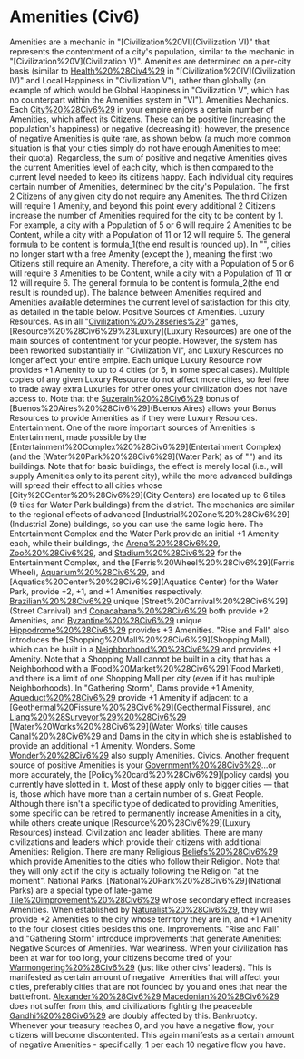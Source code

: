 # Amenities (Civ6)

 Amenities are a mechanic in "[Civilization%20VI](Civilization VI)" that represents the contentment of a city's population, similar to the mechanic in "[Civilization%20V](Civilization V)". Amenities are determined on a per-city basis (similar to [Health%20%28Civ4%29](health) in "[Civilization%20IV](Civilization IV)" and Local Happiness in "Civilization V"), rather than globally (an example of which would be Global Happiness in "Civilization V", which has no counterpart within the Amenities system in "VI").
Amenities Mechanics.
Each [City%20%28Civ6%29](city) in your empire enjoys a certain number of Amenities, which affect its Citizens. These can be positive (increasing the population's happiness) or negative (decreasing it); however, the presence of negative Amenities is quite rare, as shown below (a much more common situation is that your cities simply do not have enough Amenities to meet their quota). Regardless, the sum of positive and negative Amenities gives the current Amenities level of each city, which is then compared to the current level needed to keep its citizens happy.
Each individual city requires certain number of Amenities, determined by the city's Population. The first 2 Citizens of any given city do not require any Amenities. The third Citizen will require 1 Amenity, and beyond this point every additional 2 Citizens increase the number of Amenities required for the city to be content by 1. For example, a city with a Population of 5 or 6 will require 2 Amenities to be Content, while a city with a Population of 11 or 12 will require 5. The general formula to be content is formula_1(the end result is rounded up).
In "", cities no longer start with a free Amenity (except the ), meaning the first two Citizens still require an Amenity. Therefore, a city with a Population of 5 or 6 will require 3 Amenities to be Content, while a city with a Population of 11 or 12 will require 6. The general formula to be content is formula_2(the end result is rounded up).
The balance between Amenities required and Amenities available determines the current level of satisfaction for this city, as detailed in the table below.
Positive Sources of Amenities.
Luxury Resources.
As in all "[Civilization%20%28series%29](Civilization)" games, [Resource%20%28Civ6%29%23Luxury](Luxury Resources) are one of the main sources of contentment for your people. However, the system has been reworked substantially in "Civilization VI", and Luxury Resources no longer affect your entire empire. Each unique Luxury Resource now provides +1 Amenity to up to 4 cities (or 6, in some special cases). Multiple copies of any given Luxury Resource do not affect more cities, so feel free to trade away extra Luxuries for other ones your civilization does not have access to. Note that the [Suzerain%20%28Civ6%29](Suzerain) bonus of [Buenos%20Aires%20%28Civ6%29](Buenos Aires) allows your Bonus Resources to provide Amenities as if they were Luxury Resources.
Entertainment.
One of the more important sources of Amenities is Entertainment, made possible by the [Entertainment%20Complex%20%28Civ6%29](Entertainment Complex) (and the [Water%20Park%20%28Civ6%29](Water Park) as of "") and its buildings. Note that for basic buildings, the effect is merely local (i.e., will supply Amenities only to its parent city), while the more advanced buildings will spread their effect to all cities whose [City%20Center%20%28Civ6%29](City Centers) are located up to 6 tiles (9 tiles for Water Park buildings) from the district. The mechanics are similar to the regional effects of advanced [Industrial%20Zone%20%28Civ6%29](Industrial Zone) buildings, so you can use the same logic here.
The Entertainment Complex and the Water Park provide an initial +1 Amenity each, while their buildings, the [Arena%20%28Civ6%29](Arena), [Zoo%20%28Civ6%29](Zoo), and [Stadium%20%28Civ6%29](Stadium) for the Entertainment Complex, and the [Ferris%20Wheel%20%28Civ6%29](Ferris Wheel), [Aquarium%20%28Civ6%29](Aquarium), and [Aquatics%20Center%20%28Civ6%29](Aquatics Center) for the Water Park, provide +2, +1, and +1 Amenities respectively. [Brazilian%20%28Civ6%29](Brazil's) unique [Street%20Carnival%20%28Civ6%29](Street Carnival) and [Copacabana%20%28Civ6%29](Copacabana) both provide +2 Amenities, and [Byzantine%20%28Civ6%29](Byzantium's) unique [Hippodrome%20%28Civ6%29](Hippodrome) provides +3 Amenities.
"Rise and Fall" also introduces the [Shopping%20Mall%20%28Civ6%29](Shopping Mall), which can be built in a [Neighborhood%20%28Civ6%29](Neighborhood) and provides +1 Amenity. Note that a Shopping Mall cannot be built in a city that has a Neighborhood with a [Food%20Market%20%28Civ6%29](Food Market), and there is a limit of one Shopping Mall per city (even if it has multiple Neighborhoods).
In "Gathering Storm", Dams provide +1 Amenity, [Aqueduct%20%28Civ6%29](Aqueducts) provide +1 Amenity if adjacent to a [Geothermal%20Fissure%20%28Civ6%29](Geothermal Fissure), and [Liang%20%28Surveyor%29%20%28Civ6%29](Liang's) [Water%20Works%20%28Civ6%29](Water Works) title causes [Canal%20%28Civ6%29](Canals) and Dams in the city in which she is established to provide an additional +1 Amenity.
Wonders.
Some [Wonder%20%28Civ6%29](wonders) also supply Amenities.
Civics.
Another frequent source of positive Amenities is your [Government%20%28Civ6%29](government)...or more accurately, the [Policy%20card%20%28Civ6%29](policy cards) you currently have slotted in it. Most of these apply only to bigger cities — that is, those which have more than a certain number of s.
Great People.
Although there isn't a specific type of dedicated to providing Amenities, some specific can be retired to permanently increase Amenities in a city, while others create unique [Resource%20%28Civ6%29](Luxury Resources) instead.
Civilization and leader abilities.
There are many civilizations and leaders which provide their citizens with additional Amenities:
Religion.
There are many Religious [Beliefs%20%28Civ6%29](Beliefs) which provide Amenities to the cities who follow their Religion. Note that they will only act if the city is actually following the Religion "at the moment".
National Parks.
[National%20Park%20%28Civ6%29](National Parks) are a special type of late-game [Tile%20improvement%20%28Civ6%29](improvement) whose secondary effect increases Amenities. When established by [Naturalist%20%28Civ6%29](Naturalists), they will provide +2 Amenities to the city whose territory they are in, and +1 Amenity to the four closest cities besides this one.
Improvements.
"Rise and Fall" and "Gathering Storm" introduce improvements that generate Amenities:
Negative Sources of Amenities.
War weariness.
When your civilization has been at war for too long, your citizens become tired of your [Warmongering%20%28Civ6%29](warmongering) (just like other civs' leaders). This is manifested as certain amount of negative  Amenities that will affect your cities, preferably cities that are not founded by you and ones that near the battlefront. [Alexander%20%28Civ6%29](Alexander's) [Macedonian%20%28Civ6%29](Macedon) does not suffer from this, and civilizations fighting the peaceable [Gandhi%20%28Civ6%29](Gandhi) are doubly affected by this.
Bankruptcy.
Whenever your treasury reaches 0, and you have a negative flow, your citizens will become discontented. This again manifests as a certain amount of negative Amenities - specifically, 1 per each 10 negative flow you have.